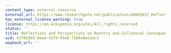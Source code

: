 ```yaml
---
content_type: external-resource
external_url: https://www.researchgate.net/publication/48865817_Reflections_and_Perspectives_on_Reentry_and_Collateral_Consequences
has_external_license_warning: true
license: https://en.wikipedia.org/wiki/All_rights_reserved
status: ''
title: Reflections and Perspectives on Reentry and Collateral Consequences
uid: 63765db5-bea4-4370-95e8-f2b6a8ee1ec3
wayback_url: ''
---
```

